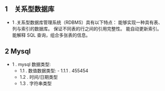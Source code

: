 ## 1　关系型数据库
- 1 .关系型数据库管理系统（RDBMS）具有以下特点：
    能够实现一种具有表、列与索引的数据库。
    保证不同表的行之间的引用完整性。
    能自动更新索引。
    能解释 SQL 查询，组合多张表的信息。
    
    
## 2 Mysql
   - 1 . mysql  数据类型:
        - 1.1 . 数值数据类型:
                - 1.1.1 . 455454
        - 1.2 . 时间/日期类型
        - 1.3 . 字符串类型